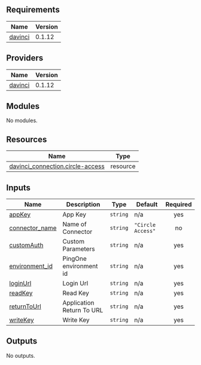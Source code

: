 <!-- BEGIN_TF_DOCS -->
## Requirements

| Name | Version |
|------|---------|
| <a name="requirement_davinci"></a> [davinci](#requirement\_davinci) | 0.1.12 |

## Providers

| Name | Version |
|------|---------|
| <a name="provider_davinci"></a> [davinci](#provider\_davinci) | 0.1.12 |

## Modules

No modules.

## Resources

| Name | Type |
|------|------|
| [davinci_connection.circle-access](https://registry.terraform.io/providers/pingidentity/davinci/0.1.12/docs/resources/connection) | resource |

## Inputs

| Name | Description | Type | Default | Required |
|------|-------------|------|---------|:--------:|
| <a name="input_appKey"></a> [appKey](#input\_appKey) | App Key | `string` | n/a | yes |
| <a name="input_connector_name"></a> [connector\_name](#input\_connector\_name) | Name of Connector | `string` | `"Circle Access"` | no |
| <a name="input_customAuth"></a> [customAuth](#input\_customAuth) | Custom Parameters | `string` | n/a | yes |
| <a name="input_environment_id"></a> [environment\_id](#input\_environment\_id) | PingOne environment id | `string` | n/a | yes |
| <a name="input_loginUrl"></a> [loginUrl](#input\_loginUrl) | Login Url | `string` | n/a | yes |
| <a name="input_readKey"></a> [readKey](#input\_readKey) | Read Key | `string` | n/a | yes |
| <a name="input_returnToUrl"></a> [returnToUrl](#input\_returnToUrl) | Application Return To URL | `string` | n/a | yes |
| <a name="input_writeKey"></a> [writeKey](#input\_writeKey) | Write Key | `string` | n/a | yes |

## Outputs

No outputs.
<!-- END_TF_DOCS -->